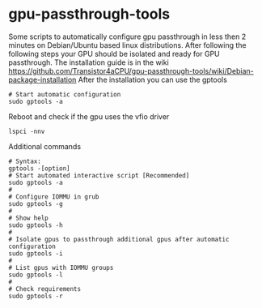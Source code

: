 # gpu-passthrough-tools
Some scripts to automatically configure gpu passthrough in less then 2 minutes on Debian/Ubuntu based linux distributions.
After following the following steps your GPU should be isolated and ready for GPU passthrough.
The installation guide is in the wiki https://github.com/Transistor4aCPU/gpu-passthrough-tools/wiki/Debian-package-installation
After the installation you can use the gptools
```
# Start automatic configuration
sudo gptools -a
```
Reboot and check if the gpu uses the vfio driver
```
lspci -nnv
```
Additional commands
```
# Syntax:
gptools -[option]
# Start automated interactive script [Recommended]
sudo gptools -a
#
# Configure IOMMU in grub
sudo gptools -g
#
# Show help
sudo gptools -h
#
# Isolate gpus to passthrough additional gpus after automatic configuration
sudo gptools -i
#
# List gpus with IOMMU groups
sudo gptools -l
#
# Check requirements
sudo gptools -r
```
